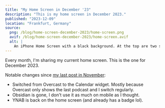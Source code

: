 ```yaml
---
title: "My Home Screen in December '23"
description: "This is my home screen in December 2023."
published: "2023-12-09"
location: "Frankfurt, Germany"
source:
  png: /blog/home-screen-december-2023/home-screen.png
  avif: /blog/home-screen-december-2023/home-screen.avif
  alt: |
    An iPhone Home Screen with a black background. At the top are two small widgets: CARROT weather and Calendar. Below that are three rows of apps: CouchTimes, WhatsApp, Signal, Ivory, Gentler Streak, BeReal, YNAB, Photos, Overcast, Music, HEY and Camera. The dock has three apps: Safari, Messages & OmniFocus 4
---
```


Every month, I'm sharing my current home screen.
This is the one for December 2023.

<!-- more -->

Notable changes since [my last post in November](/home-screens/2023-11):

- Switched from Overcast to the Calendar widget. Mostly because Overcast
  only shows the last podcast and I switch regularly.
- Obsidian is gone, I don't use it as much on mobile as I thought.
- YNAB is back on the home screen (and already has a badge lol).
